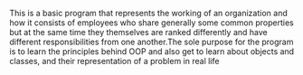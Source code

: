 This is a basic program that represents the working of an organization and how it consists of employees who share generally some common properties but at the same time they themselves are ranked differently and have different responsibilities from one another.The sole purpose for the program is to learn the principles behind OOP and also get to learn about objects and classes, and their representation of a problem in real life 
